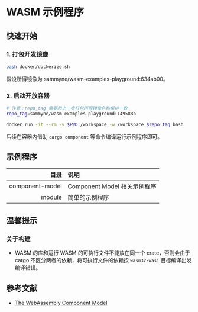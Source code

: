# WASM 示例程序

## 快速开始

### 1. 打包开发镜像
```bash
bash docker/dockerize.sh
```

假设所得镜像为 sammyne/wasm-examples-playground:634ab00。

### 2. 启动开放容器

```bash
# 注意：repo_tag 需要和上一步打包所得镜像名称保持一致
repo_tag=sammyne/wasm-examples-playground:149588b

docker run -it --rm -v $PWD:/workspace -w /workspace $repo_tag bash
```

后续在容器内借助 `cargo component` 等命令编译运行示例程序即可。

## 示例程序

目录 | 说明
----:|:----
component-model | Component Model 相关示例程序
module | 简单的示例程序

## 温馨提示
### 关于构建
- WASM 的库和运行 WASM 的可执行文件不能放在同一个 crate，否则会由于 cargo 不区分两者的依赖，将可执行文件的依赖按 `wasm32-wasi`
目标编译出发编译错误。

## 参考文献
- [The WebAssembly Component Model](https://component-model.bytecodealliance.org/introduction.html)
